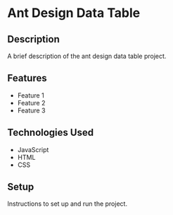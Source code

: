 # Ant Design Data Table

## Description

A brief description of the ant design data table project.

## Features

- Feature 1
- Feature 2
- Feature 3

## Technologies Used

- JavaScript
- HTML
- CSS

## Setup

Instructions to set up and run the project.
